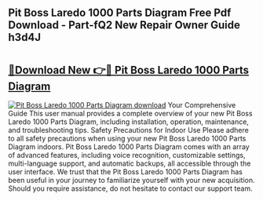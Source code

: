## Pit Boss Laredo 1000 Parts Diagram Free Pdf Download - Part-fQ2 New Repair Owner Guide h3d4J

# <h2><a href="http://dfrlfjb.blite.top/?on=Pit+Boss+Laredo+1000+Parts+Diagram">🔗Download New 👉🔴 Pit Boss Laredo 1000 Parts Diagram</a></h2>

[![Pit Boss Laredo 1000 Parts Diagram download](https://i.imgur.com/lujVjoI.png)](http://dfrlfjb.blite.top/?on=Pit+Boss+Laredo+1000+Parts+Diagram)
Your Comprehensive Guide This user manual provides a complete overview of your new Pit Boss Laredo 1000 Parts Diagram, including installation, operation, maintenance, and troubleshooting tips. Safety Precautions for Indoor Use Please adhere to all safety precautions when using your new Pit Boss Laredo 1000 Parts Diagram indoors. Pit Boss Laredo 1000 Parts Diagram comes with an array of advanced features, including voice recognition, customizable settings, multi-language support, and automatic backups, all accessible through the user interface. We trust that the Pit Boss Laredo 1000 Parts Diagram has been useful in your journey to familiarize yourself with your new acquisition. Should you require assistance, do not hesitate to contact our support team.
